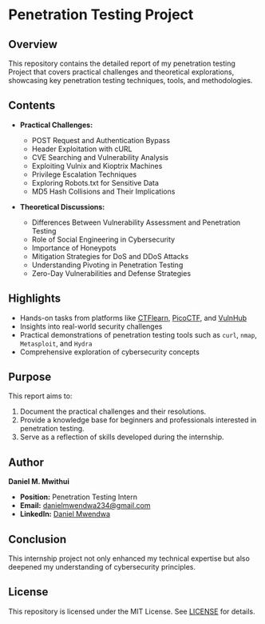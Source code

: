 # Penetration Testing Project

## Overview
This repository contains the detailed report of my penetration testing Project that covers practical challenges and theoretical explorations, showcasing key penetration testing techniques, tools, and methodologies.

## Contents
- **Practical Challenges:**
  - POST Request and Authentication Bypass
  - Header Exploitation with cURL
  - CVE Searching and Vulnerability Analysis
  - Exploiting Vulnix and Kioptrix Machines
  - Privilege Escalation Techniques
  - Exploring Robots.txt for Sensitive Data
  - MD5 Hash Collisions and Their Implications

- **Theoretical Discussions:**
  - Differences Between Vulnerability Assessment and Penetration Testing
  - Role of Social Engineering in Cybersecurity
  - Importance of Honeypots
  - Mitigation Strategies for DoS and DDoS Attacks
  - Understanding Pivoting in Penetration Testing
  - Zero-Day Vulnerabilities and Defense Strategies

## Highlights
- Hands-on tasks from platforms like [CTFlearn](https://ctflearn.com/), [PicoCTF](https://play.picoctf.org/), and [VulnHub](https://www.vulnhub.com/)
- Insights into real-world security challenges
- Practical demonstrations of penetration testing tools such as `curl`, `nmap`, `Metasploit`, and `Hydra`
- Comprehensive exploration of cybersecurity concepts

## Purpose
This report aims to:
1. Document the practical challenges and their resolutions.
2. Provide a knowledge base for beginners and professionals interested in penetration testing.
3. Serve as a reflection of skills developed during the internship.

## Author
**Daniel M. Mwithui**  
- **Position:** Penetration Testing Intern  
- **Email:** [danielmwendwa234@gmail.com](mailto:danielmwendwa234@gmail.com)  
- **LinkedIn:** [Daniel Mwendwa](https://www.linkedin.com/in/daniel-mwendwa-a475311b7/)  

## Conclusion
This internship project not only enhanced my technical expertise but also deepened my understanding of cybersecurity principles.

## License
This repository is licensed under the MIT License. See [LICENSE](LICENSE) for details.

